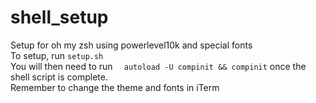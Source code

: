 # shell_setup
Setup for oh my zsh using powerlevel10k and special fonts                
To setup, run `setup.sh`           
You will then need to run `  autoload -U compinit && compinit` once the shell script is complete.         
Remember to change the theme and fonts in iTerm
